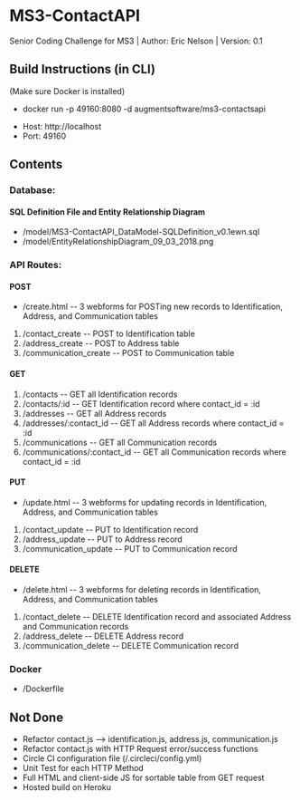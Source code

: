 # MS3-ContactAPI
Senior Coding Challenge for MS3 | Author: Eric Nelson | Version: 0.1

## Build Instructions (in CLI)
(Make sure Docker is installed)
* docker run -p 49160:8080 -d augmentsoftware/ms3-contactsapi
  
- Host: http://localhost
- Port: 49160

## Contents
### Database:
#### SQL Definition File and Entity Relationship Diagram
* /model/MS3-ContactAPI_DataModel-SQLDefinition_v0.1ewn.sql
* /model/EntityRelationshipDiagram_09_03_2018.png

### API Routes:
#### POST
* /create.html -- 3 webforms for POSTing new records to Identification, Address, and Communication tables
1. /contact_create -- POST to Identification table
2. /address_create -- POST to Address table
3. /communication_create -- POST to Communication table

#### GET
1. /contacts -- GET all Identification records
2. /contacts/:id -- GET Identification record where contact_id = :id
3. /addresses -- GET all Address records
4. /addresses/:contact_id -- GET all Address records where contact_id = :id
5. /communications -- GET all Communication records
6. /communications/:contact_id -- GET all Communication records where contact_id = :id

#### PUT
* /update.html -- 3 webforms for updating records in Identification, Address, and Communication tables
1. /contact_update -- PUT to Identification record
2. /address_update -- PUT to Address record
3. /communication_update -- PUT to Communication record

#### DELETE
* /delete.html -- 3 webforms for deleting records in Identification, Address, and Communication tables
1. /contact_delete -- DELETE Identification record and associated Address and Communication records
2. /address_delete -- DELETE Address record
3. /communication_delete -- DELETE Communication record

### Docker
* /Dockerfile

## Not Done
* Refactor contact.js --> identification.js, address.js, communication.js
* Refactor contact.js with HTTP Request error/success functions
* Circle CI configuration file (/.circleci/config.yml)
* Unit Test for each HTTP Method
* Full HTML and client-side JS for sortable table from GET request
* Hosted build on Heroku
